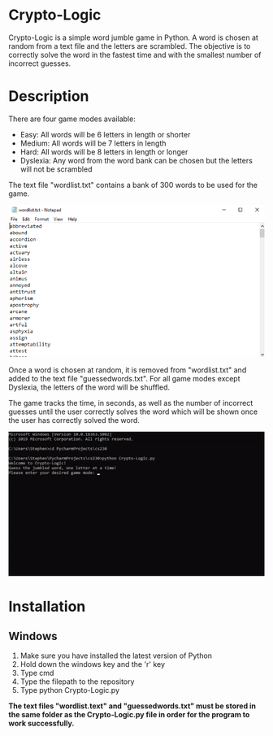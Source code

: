 # Crypto-Logic #

Crypto-Logic is a simple word jumble game in Python. A word is chosen at random from a text file and the letters are scrambled. The objective is to correctly solve the word in the fastest time and with the smallest number of incorrect guesses.

# Description #

There are four game modes available:
* Easy: All words will be 6 letters in length or shorter
* Medium: All words will be 7 letters in length
* Hard: All words will be 8 letters in length or longer
* Dyslexia: Any word from the word bank can be chosen but the letters will not be scrambled

The text file "wordlist.txt" contains a bank of 300 words to be used for the game.

![wordlist.txt](images/wordlist.png)

Once a word is chosen at random, it is removed from "wordlist.txt" and added to the text file "guessedwords.txt". For all game modes except Dyslexia, the letters of the word will be shuffled.

The game tracks the time, in seconds, as well as the number of incorrect guesses until the user correctly solves the word which will be shown once the user has correctly solved the word.

![demo](images/crypto-logic.gif)

# Installation #
## Windows ##
1. Make sure you have installed the latest version of Python
2. Hold down the windows key and the 'r' key
3. Type cmd
4. Type the filepath to the repository
5. Type python Crypto-Logic.py

**The text files "wordlist.text" and "guessedwords.txt" must be stored in the same folder as the Crypto-Logic.py file in order for the program to work successfully.**

